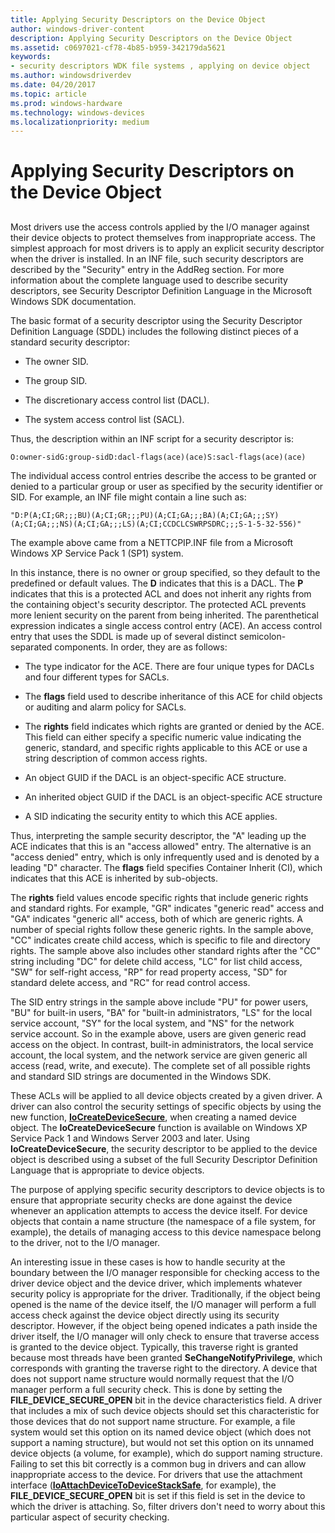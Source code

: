 ```yaml
---
title: Applying Security Descriptors on the Device Object
author: windows-driver-content
description: Applying Security Descriptors on the Device Object
ms.assetid: c0697021-cf78-4b85-b959-342179da5621
keywords:
- security descriptors WDK file systems , applying on device object
ms.author: windowsdriverdev
ms.date: 04/20/2017
ms.topic: article
ms.prod: windows-hardware
ms.technology: windows-devices
ms.localizationpriority: medium
---
```


# Applying Security Descriptors on the Device Object


## <span id="ddk_applying_security_descriptors_on_the_device_object_if"></span><span id="DDK_APPLYING_SECURITY_DESCRIPTORS_ON_THE_DEVICE_OBJECT_IF"></span>


Most drivers use the access controls applied by the I/O manager against their device objects to protect themselves from inappropriate access. The simplest approach for most drivers is to apply an explicit security descriptor when the driver is installed. In an INF file, such security descriptors are described by the "Security" entry in the AddReg section. For more information about the complete language used to describe security descriptors, see Security Descriptor Definition Language in the Microsoft Windows SDK documentation.

The basic format of a security descriptor using the Security Descriptor Definition Language (SDDL) includes the following distinct pieces of a standard security descriptor:

-   The owner SID.

-   The group SID.

-   The discretionary access control list (DACL).

-   The system access control list (SACL).

Thus, the description within an INF script for a security descriptor is:

```
O:owner-sidG:group-sidD:dacl-flags(ace)(ace)S:sacl-flags(ace)(ace)
```

The individual access control entries describe the access to be granted or denied to a particular group or user as specified by the security identifier or SID. For example, an INF file might contain a line such as:

```
"D:P(A;CI;GR;;;BU)(A;CI;GR;;;PU)(A;CI;GA;;;BA)(A;CI;GA;;;SY)(A;CI;GA;;;NS)(A;CI;GA;;;LS)(A;CI;CCDCLCSWRPSDRC;;;S-1-5-32-556)"
```

The example above came from a NETTCPIP.INF file from a Microsoft Windows XP Service Pack 1 (SP1) system.

In this instance, there is no owner or group specified, so they default to the predefined or default values. The **D** indicates that this is a DACL. The **P** indicates that this is a protected ACL and does not inherit any rights from the containing object's security descriptor. The protected ACL prevents more lenient security on the parent from being inherited. The parenthetical expression indicates a single access control entry (ACE). An access control entry that uses the SDDL is made up of several distinct semicolon-separated components. In order, they are as follows:

-   The type indicator for the ACE. There are four unique types for DACLs and four different types for SACLs.

-   The **flags** field used to describe inheritance of this ACE for child objects or auditing and alarm policy for SACLs.

-   The **rights** field indicates which rights are granted or denied by the ACE. This field can either specify a specific numeric value indicating the generic, standard, and specific rights applicable to this ACE or use a string description of common access rights.

-   An object GUID if the DACL is an object-specific ACE structure.

-   An inherited object GUID if the DACL is an object-specific ACE structure

-   A SID indicating the security entity to which this ACE applies.

Thus, interpreting the sample security descriptor, the "A" leading up the ACE indicates that this is an "access allowed" entry. The alternative is an "access denied" entry, which is only infrequently used and is denoted by a leading "D" character. The **flags** field specifies Container Inherit (CI), which indicates that this ACE is inherited by sub-objects.

The **rights** field values encode specific rights that include generic rights and standard rights. For example, "GR" indicates "generic read" access and "GA" indicates "generic all" access, both of which are generic rights. A number of special rights follow these generic rights. In the sample above, "CC" indicates create child access, which is specific to file and directory rights. The sample above also includes other standard rights after the "CC" string including "DC" for delete child access, "LC" for list child access, "SW" for self-right access, "RP" for read property access, "SD" for standard delete access, and "RC" for read control access.

The SID entry strings in the sample above include "PU" for power users, "BU" for built-in users, "BA" for "built-in administrators, "LS" for the local service account, "SY" for the local system, and "NS" for the network service account. So in the example above, users are given generic read access on the object. In contrast, built-in administrators, the local service account, the local system, and the network service are given generic all access (read, write, and execute). The complete set of all possible rights and standard SID strings are documented in the Windows SDK.

These ACLs will be applied to all device objects created by a given driver. A driver can also control the security settings of specific objects by using the new function, [**IoCreateDeviceSecure**](https://msdn.microsoft.com/library/windows/hardware/ff548407), when creating a named device object. The **IoCreateDeviceSecure** function is available on Windows XP Service Pack 1 and Windows Server 2003 and later. Using **IoCreateDeviceSecure**, the security descriptor to be applied to the device object is described using a subset of the full Security Descriptor Definition Language that is appropriate to device objects.

The purpose of applying specific security descriptors to device objects is to ensure that appropriate security checks are done against the device whenever an application attempts to access the device itself. For device objects that contain a name structure (the namespace of a file system, for example), the details of managing access to this device namespace belong to the driver, not to the I/O manager.

An interesting issue in these cases is how to handle security at the boundary between the I/O manager responsible for checking access to the driver device object and the device driver, which implements whatever security policy is appropriate for the driver. Traditionally, if the object being opened is the name of the device itself, the I/O manager will perform a full access check against the device object directly using its security descriptor. However, if the object being opened indicates a path inside the driver itself, the I/O manager will only check to ensure that traverse access is granted to the device object. Typically, this traverse right is granted because most threads have been granted **SeChangeNotifyPrivilege**, which corresponds with granting the traverse right to the directory. A device that does not support name structure would normally request that the I/O manager perform a full security check. This is done by setting the **FILE\_DEVICE\_SECURE\_OPEN** bit in the device characteristics field. A driver that includes a mix of such device objects should set this characteristic for those devices that do not support name structure. For example, a file system would set this option on its named device object (which does not support a naming structure), but would not set this option on its unnamed device objects (a volume, for example), which do support naming structure. Failing to set this bit correctly is a common bug in drivers and can allow inappropriate access to the device. For drivers that use the attachment interface ([**IoAttachDeviceToDeviceStackSafe**](https://msdn.microsoft.com/library/windows/hardware/ff548236), for example), the **FILE\_DEVICE\_SECURE\_OPEN** bit is set if this field is set in the device to which the driver is attaching. So, filter drivers don't need to worry about this particular aspect of security checking.

 

 




